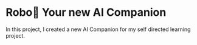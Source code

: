 # Robo🤖 Your new AI Companion
In this project, I created a new AI Companion for my self directed learning project.
